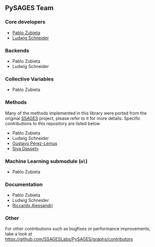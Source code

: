 ## PySAGES Team

### Core developers

- [Pablo Zubieta](https://github.com/pabloferz)
- [Ludwig Schneider](https://github.com/InnocentBug)

### Backends

- Pablo Zubieta
- Ludwig Schneider

### Collective Variables

- Pablo Zubieta

### Methods

Many of the methods implemented in this library were ported from the original
[SSAGES](https://github.com/SSAGESproject/SSAGES) project, please refer to it for more
details. Specific contributions to this repository are listed below

- Pablo Zubieta
- Ludwig Schneider
- [Gustavo Pérez-Lemus](https://github.com/gustavor101)
- [Siva Dassety](https://github.com/sivadasetty)

### Machine Learning submodule (`ml`)

- Pablo Zubieta

### Documentation

- Pablo Zubieta
- Ludwig Schneider
- [Riccardo Alessandri](https://github.com/ricalessandri)

### Other

For other contributions such as bugfixes or performance improvements, take a look at
https://github.com/SSAGESLabs/PySAGES/graphs/contributors
